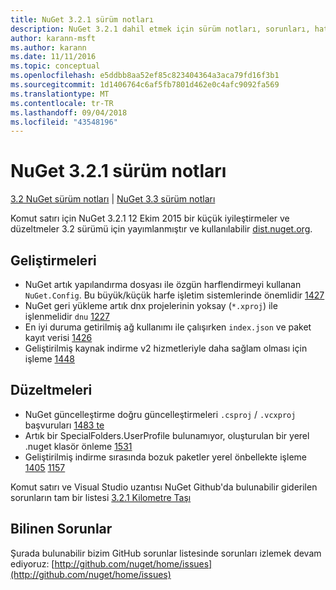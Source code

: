 ```yaml
---
title: NuGet 3.2.1 sürüm notları
description: NuGet 3.2.1 dahil etmek için sürüm notları, sorunları, hata düzeltmeleri, eklenen özellikler ve dcr bilinir.
author: karann-msft
ms.author: karann
ms.date: 11/11/2016
ms.topic: conceptual
ms.openlocfilehash: e5ddbb8aa52ef85c823404364a3aca79fd16f3b1
ms.sourcegitcommit: 1d1406764c6af5fb7801d462e0c4afc9092fa569
ms.translationtype: MT
ms.contentlocale: tr-TR
ms.lasthandoff: 09/04/2018
ms.locfileid: "43548196"
---
```

# <a name="nuget-321-release-notes"></a>NuGet 3.2.1 sürüm notları

[3.2 NuGet sürüm notları](../release-notes/nuget-3.2.md) | [NuGet 3.3 sürüm notları](../release-notes/nuget-3.3.md)

Komut satırı için NuGet 3.2.1 12 Ekim 2015 bir küçük iyileştirmeler ve düzeltmeler 3.2 sürümü için yayımlanmıştır ve kullanılabilir [dist.nuget.org](http://dist.nuget.org/index.html).

## <a name="improvements"></a>Geliştirmeleri

* NuGet artık yapılandırma dosyası ile özgün harflendirmeyi kullanan `NuGet.Config`.  Bu büyük/küçük harfe işletim sistemlerinde önemlidir [1427](https://github.com/NuGet/Home/issues/1427)
* NuGet geri yükleme artık dnx projelerinin yoksay (`*.xproj`) ile işlenmelidir `dnu` [1227](https://github.com/NuGet/Home/issues/1227)
* En iyi duruma getirilmiş ağ kullanımı ile çalışırken `index.json` ve paket kayıt verisi [1426](https://github.com/NuGet/Home/issues/1426)
* Geliştirilmiş kaynak indirme v2 hizmetleriyle daha sağlam olması için işleme [1448](https://github.com/NuGet/Home/issues/1448)

## <a name="fixes"></a>Düzeltmeleri

* NuGet güncelleştirme doğru güncelleştirmeleri `.csproj` / `.vcxproj` başvuruları [1483 te](https://github.com/NuGet/Home/issues/1483)
* Artık bir SpecialFolders.UserProfile bulunamıyor, oluşturulan bir yerel .nuget klasör önleme [1531](https://github.com/NuGet/Home/issues/1531)
* Geliştirilmiş indirme sırasında bozuk paketler yerel önbellekte işleme [1405](https://github.com/NuGet/Home/issues/1405) [1157](https://github.com/NuGet/Home/issues/1157)

Komut satırı ve Visual Studio uzantısı NuGet Github'da bulunabilir giderilen sorunların tam bir listesi [3.2.1 Kilometre Taşı](https://github.com/NuGet/Home/issues?q=milestone%3A3.2.1+is%3Aclosed)

## <a name="known-issues"></a>Bilinen Sorunlar

Şurada bulunabilir bizim GitHub sorunlar listesinde sorunları izlemek devam ediyoruz: [http://github.com/nuget/home/issues](http://github.com/nuget/home/issues)